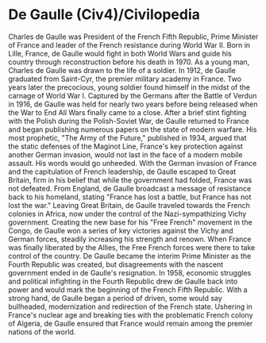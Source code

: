 # De Gaulle (Civ4)/Civilopedia

Charles de Gaulle was President of the French Fifth Republic, Prime Minister of France and leader of the French resistance during World War II. Born in Lille, France, de Gaulle would fight in both World Wars and guide his country through reconstruction before his death in 1970.
As a young man, Charles de Gaulle was drawn to the life of a soldier. In 1912, de Gaulle graduated from Saint-Cyr, the premier military academy in France. Two years later the precocious, young soldier found himself in the midst of the carnage of World War I. Captured by the Germans after the Battle of Verdun in 1916, de Gaulle was held for nearly two years before being released when the War to End All Wars finally came to a close.
After a brief stint fighting with the Polish during the Polish-Soviet War, de Gaulle returned to France and began publishing numerous papers on the state of modern warfare. His most prophetic, "The Army of the Future," published in 1934, argued that the static defenses of the Maginot Line, France's key protection against another German invasion, would not last in the face of a modern mobile assault.
His words would go unheeded.
With the German invasion of France and the capitulation of French leadership, de Gaulle escaped to Great Britain, firm in his belief that while the government had folded, France was not defeated. From England, de Gaulle broadcast a message of resistance back to his homeland, stating "France has lost a battle, but France has not lost the war." Leaving Great Britain, de Gaulle traveled towards the French colonies in Africa, now under the control of the Nazi-sympathizing Vichy government. Creating the new base for his "Free French" movement in the Congo, de Gaulle won a series of key victories against the Vichy and German forces, steadily increasing his strength and renown.
When France was finally liberated by the Allies, the Free French forces were there to take control of the country. De Gaulle became the interim Prime Minister as the Fourth Republic was created, but disagreements with the nascent government ended in de Gaulle's resignation.
In 1958, economic struggles and political infighting in the Fourth Republic drew de Gaulle back into power and would mark the beginning of the French Fifth Republic. With a strong hand, de Gaulle began a period of driven, some would say bullheaded, modernization and redirection of the French state. Ushering in France's nuclear age and breaking ties with the problematic French colony of Algeria, de Gaulle ensured that France would remain among the premier nations of the world.
